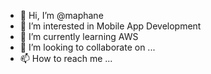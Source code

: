 - 👋 Hi, I’m @maphane
- 👀 I’m interested in Mobile App Development
- 🌱 I’m currently learning AWS
- 💞️ I’m looking to collaborate on ...
- 📫 How to reach me ...

<!---
maphane/maphane is a ✨ special ✨ repository because its `README.md` (this file) appears on your GitHub profile.
You can click the Preview link to take a look at your changes.
--->
